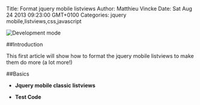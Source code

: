 Title: Format jquery mobile listviews
Author: Matthieu Vincke
Date: Sat Aug 24 2013 09:23:00 GMT+0100
Categories: jquery mobile,listviews,css,javascript

![Development mode](http://www.gravatar.com/avatar/aa9d29ca4e5f7d3889e715f56bcf6c7d.png)

##Introduction

This first article will show how to format the jquery mobile listviews to make them do more (a lot more!)

##Basics

- **Jquery mobile classic listviews**


- **Test Code**